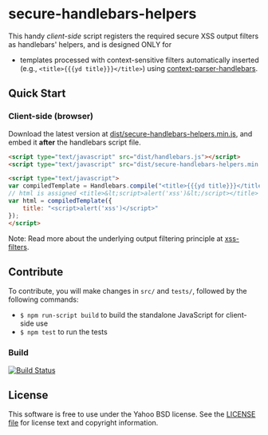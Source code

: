 secure-handlebars-helpers
=========================

This handy *client-side* script registers the required secure XSS output filters as handlebars' helpers, and is designed ONLY for  
- templates processed with context-sensitive filters automatically inserted (e.g., `<title>{{{yd title}}}</title>`) using [context-parser-handlebars](https://www.npmjs.com/package/context-parser-handlebars).

## Quick Start

### Client-side (browser)
Download the latest version at [dist/secure-handlebars-helpers.min.js](./dist/secure-handlebars-helpers.min.js), and embed it **after** the handlebars script file.

```html
<script type="text/javascript" src="dist/handlebars.js"></script>
<script type="text/javascript" src="dist/secure-handlebars-helpers.min.js"></script>

<script type="text/javascript">
var compiledTemplate = Handlebars.compile("<title>{{{yd title}}}</title>");
// html is assigned <title>&lt;script>alert('xss')&lt;/script></title>
var html = compiledTemplate({
	title: "<script>alert('xss')</script>"
});
</script>
```
Note: Read more about the underlying output filtering principle at [xss-filters](https://github.com/yahoo/xss-filters).

## Contribute
To contribute, you will make changes in `src/` and `tests/`, followed by the following commands:
- ```$ npm run-script build``` to build the standalone JavaScript for client-side use
- ```$ npm test``` to run the tests

### Build
[![Build Status](https://travis-ci.org/yahoo/secure-handlebars-helpers.svg?branch=master)](https://travis-ci.org/yahoo/secure-handlebars-helpers)

## License
This software is free to use under the Yahoo BSD license. 
See the [LICENSE file](./LICENSE) for license text and copyright information.
